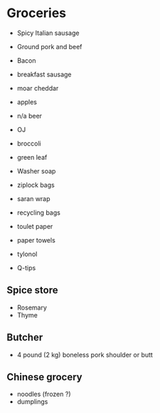 # Groceries

- Spicy Italian sausage
- Ground pork and beef
- Bacon
- breakfast sausage

- moar cheddar
- apples
- n/a beer
- OJ
- broccoli
- green leaf
- Washer soap
- ziplock bags
- saran wrap
- recycling bags
- toulet paper
- paper towels
- tylonol
- Q-tips

## Spice store

- Rosemary
- Thyme

## Butcher

- 4 pound (2 kg) boneless pork shoulder or butt

## Chinese grocery

- noodles (frozen ?)
- dumplings
